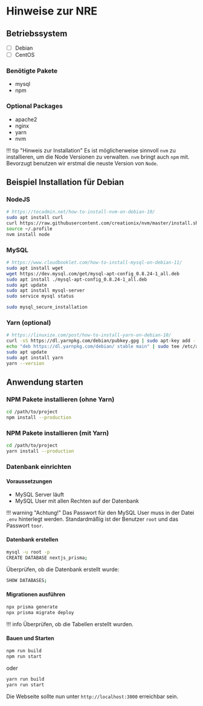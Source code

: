 # Hinweise zur NRE

## Betriebssystem

- [ ] Debian
- [ ] CentOS

### Benötigte Pakete

- mysql
- npm

### Optional Packages

- apache2
- nginx
- yarn
- nvm

!!! tip "Hinweis zur Installation"
    Es ist möglicherweise sinnvoll `nvm` zu installieren, um die Node Versionen zu verwalten. `nvm` bringt auch `npm` mit.
    Bevorzugt benutzen wir erstmal die neuste Version von `Node`.

## Beispiel Installation für Debian

### NodeJS

```bash
# https://tecadmin.net/how-to-install-nvm-on-debian-10/
sudo apt install curl 
curl https://raw.githubusercontent.com/creationix/nvm/master/install.sh | bash 
source ~/.profile
nvm install node
```

### MySQL

```bash
# https://www.cloudbooklet.com/how-to-install-mysql-on-debian-11/
sudo apt install wget
wget https://dev.mysql.com/get/mysql-apt-config_0.8.24-1_all.deb
sudo apt install ./mysql-apt-config_0.8.24-1_all.deb
sudo apt update
sudo apt install mysql-server
sudo service mysql status

sudo mysql_secure_installation
```

### Yarn (optional)

```bash
# https://linuxize.com/post/how-to-install-yarn-on-debian-10/
curl -sS https://dl.yarnpkg.com/debian/pubkey.gpg | sudo apt-key add -
echo "deb https://dl.yarnpkg.com/debian/ stable main" | sudo tee /etc/apt/sources.list.d/yarn.list
sudo apt update
sudo apt install yarn
yarn --version
```

## Anwendung starten

### NPM Pakete installieren (ohne Yarn)

```bash
cd /path/to/project
npm install --production
```

### NPM Pakete installieren (mit Yarn)

```bash
cd /path/to/project
yarn install --production
```

### Datenbank einrichten
#### Voraussetzungen
- MySQL Server läuft
- MySQL User mit allen Rechten auf der Datenbank

!!! warning "Achtung!"
    Das Passwort für den MySQL User muss in der Datei `.env` hinterlegt werden. Standardmäßig ist der Benutzer `root` und das Passwort `toor`.

#### Datenbank erstellen
```bash
mysql -u root -p
CREATE DATABASE nextjs_prisma;
```
Überprüfen, ob die Datenbank erstellt wurde:
```bash
SHOW DATABASES;
```

#### Migrationen ausführen
```bash
npx prisma generate
npx prisma migrate deploy
```

!!! info
    Überprüfen, ob die Tabellen erstellt wurden.

#### Bauen und Starten
```bash
npm run build
npm run start
```
oder
```bash
yarn run build
yarn run start
```

Die Webseite sollte nun unter `http://localhost:3000` erreichbar sein.
